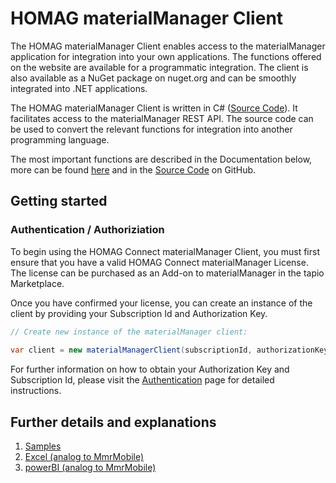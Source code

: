# HOMAG materialManager Client

The HOMAG materialManager Client enables access to the materialManager application for integration into your own applications. The functions offered on the website are available for a programmatic integration.
The client is also available as a NuGet package on nuget.org and can be smoothly integrated into .NET applications.

The HOMAG materialManager Client is written in C# ([Source Code](./../Client/IntelliDivideClient.cs)). It facilitates access to the materialManager REST API. The source code can be used to convert the relevant functions for integration into another programming language.

The most important functions are described in the Documentation below, more can be found [here](./homagconnect.materialmanager.client.materialmanagerclient.md) and in the [Source Code](./../Client/MaterialManagerClient.cs) on GitHub.

## Getting started

### Authentication / Authoriziation

To begin using the HOMAG Connect materialManager Client, you must first ensure that you have a valid HOMAG Connect materialManager License. The license can be purchased as an Add-on to materialManager in the tapio Marketplace.

Once you have confirmed your license, you can create an instance of the client by providing your Subscription Id and Authorization Key. 
```c#
// Create new instance of the materialManager client:
            
var client = new materialManagerClient(subscriptionId, authorizationKey);
``` 

For further information on how to obtain your Authorization Key and Subscription Id, please visit the [Authentication](../../Documentation/Authentication/Readme.md) page for detailed instructions.

## Further details and explanations

1. [Samples](Samples/Readme.md)
2. [Excel (analog to MmrMobile)](../MmrMobile/Documentation/Excel/README.md)
3. [powerBI (analog to MmrMobile)](../MmrMobile/Documentation/powerBi/README.md)

